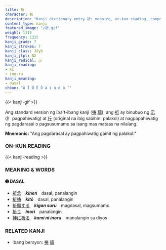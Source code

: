 ```yaml
---
title: 祈
character: 祈
description: "Kanji dictionary entry 祈: meaning, on-kun reading, compounds, origin, related kanji"
content_type: kanji
featured_image: "/祈.gif"
weight: 1315
frequency: 1315
kanji_grade: 7
kanji_strokes: 7
kanji_class: Jōyō
kanji_jlpt: N2
kanji_radical: 示
kanji_reading: 
- KI
- ino-ru
kanji_meaning:
- dasal
chōon: "Ā Ī Ū Ē Ō ā ī ū ē ō ’"
---
```

[//]: # (Don't edit the line below. Kanji animated GIF code is automatically generated.)
{{< kanji-gif >}}

[//]: # (Edit below this line.)

Ang standard version ng iba't-ibang kanji ([祷](../祷) [禱](../禱)), ang [祈](../祈) ay binubuo ng [示](../示) (礻 pagpahiwatig) at [斤](../斤) (original na ibig sabihin: palakol) at nagpapahiwatig ng pagdarasal o pagsusumamo sa isang mas mataas na nilalang.
 
**Mnemonic:** "Ang pagdarasal ay pagpahiwatig gamit ng palakol."

### ON-KUN READING

[//]: # (Don't edit the line below. ON-KUN READING code is automatically generated.)
{{< kanji-reading >}}

### MEANING & WORDS

#### ➊ **DASAL**
  - [祈](../祈)[念](../念)　***kinen***　dasal, panalangin
  - [祈](../祈)[祷](../祷)　***kitō***　dasal, panalangin
  - [祈](../祈)[願](../願)[する](../../nihongo/する)　***kigan suru***　magdasal, magsumamo
  - [祈り](../祈)　***inori***　panalangin
  - [神](../神)[に](../../nihongo/に)[祈る](../祈)　***kami ni inoru***　manalangin sa diyos

### RELATED KANJI
  - Ibang bersyon: [祷](../祷) [禱](../禱)